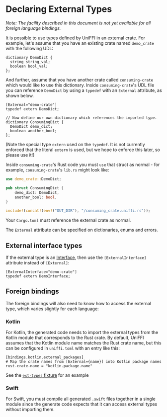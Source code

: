 # Declaring External Types

*Note: The facility described in this document is not yet available for all foreign language
bindings.*

It is possible to use types defined by UniFFI in an external crate. For example, let's assume
that you have an existing crate named `demo_crate` with the following UDL:

```idl
dictionary DemoDict {
  string string_val;
  boolean bool_val;
};
```

And further, assume that you have another crate called `consuming-crate` which would like to use
this dictionary. Inside `consuming-crate`'s UDL file you can reference `DemoDict` by using a
`typedef` with an `External` attribute, as shown below.

```idl
[External="demo-crate"]
typedef extern DemoDict;

// Now define our own dictionary which references the imported type.
dictionary ConsumingDict {
  DemoDict demo_dict;
  boolean another_bool;
};

```

(Note the special type `extern` used on the `typedef`. It is not currently enforced that the
literal `extern` is used, but we hope to enforce this later, so please use it!)

Inside `consuming-crate`'s Rust code you must `use` that struct as normal - for example,
`consuming-crate`'s `lib.rs` might look like:

```rust
use demo_crate::DemoDict;

pub struct ConsumingDict {
    demo_dict: DemoDict,
    another_bool: bool,
}

include!(concat!(env!("OUT_DIR"), "/consuming_crate.uniffi.rs"));
```

Your `Cargo.toml` must reference the external crate as normal.

The `External` attribute can be specified on dictionaries, enums and errors.

## External interface types

If the external type is an [Interface](./interfaces.md), then use the `[ExternalInterface]` attribute instead of `[External]`:

```idl
[ExternalInterface="demo-crate"]
typedef extern DemoInterface;
```

## Foreign bindings

The foreign bindings will also need to know how to access the external type,
which varies slightly for each language:

### Kotlin

For Kotlin, the generated code needs to import the external types from the
Kotlin module that corresponds to the Rust crate.  By default, UniFFI assumes
that the Kotlin module name matches the Rust crate name, but this can be
configured in `uniffi.toml` with an entry like this:

```
[bindings.kotlin.external_packages]
# Map the crate names from [External={name}] into Kotlin package names
rust-crate-name = "kotlin.package.name"
```

See the [`ext-types` fixture](https://github.com/mozilla/uniffi-rs/blob/main/fixtures/ext-types/lib/uniffi.toml)
for an example

### Swift

For Swift, you must compile all generated `.swift` files together in a single
module since the generate code expects that it can access external types
without importing them.
